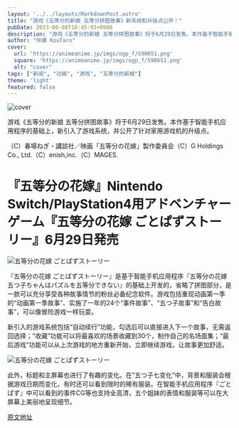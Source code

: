 ```yaml
---
layout: '../../layouts/MarkdownPost.astro'
title: "游戏《五等分的新娘 五等分拼图故事》新系统和升级点公开！"
pubDate: 2023-06-08T16:45:03+0900
description: "游戏《五等分的新娘 五等分拼图故事》将于6月29日发售。本作基于智能手机应用程序的基础上，新引入了游戏系统，并公开了针对家用游戏机的升级点。"
author: "仲瀬 KouTaro"
cover:
  url: 'https://animeanime.jp/imgs/ogp_f/590651.png'
  square: 'https://animeanime.jp/imgs/ogp_f/590651.png'
  alt: "cover"
tags: ["新闻", "动画", "游戏", "五等分的新娘"]
theme: 'light'
featured: false
---
```


![cover](https://animeanime.jp/imgs/ogp_f/590651.png)

游戏《五等分的新娘 五等分拼图故事》将于6月29日发售。本作基于智能手机应用程序的基础上，新引入了游戏系统，并公开了针对家用游戏机的升级点。

（C）春場ねぎ・講談社／映画「五等分の花嫁」製作委員会（C）G Holdings Co., Ltd.（C）enish,inc.（C）MAGES.

# 『五等分の花嫁』Nintendo Switch/PlayStation4用アドベンチャーゲーム『五等分の花嫁 ごとぱずストーリー』6月29日発売

![五等分の花嫁 ごとぱずストーリー](https://animeanime.jp/imgs/zoom/590657.jpg)

『五等分の花嫁 ごとぱずストーリー』是基于智能手机应用程序『五等分の花嫁 五つ子ちゃんはパズルを五等分できない』的基础上开发的，省略了拼图部分，是一款可以充分享受各种故事情节的粉丝必备纪念软件。游戏包括重现动画第一季的“动画第一季故事”、实施了一年的24个“事件故事”、“五つ子故事”和“告白故事”，可以像冒险游戏一样玩耍。

新引入的游戏系统包括“自动续行”功能，勾选后可以直接进入下一个故事，无需返回选择；“收藏”功能可以将最喜欢的场景收藏到30个，制作自己的名场面集；“最后游戏”功能可以从上次游戏的地方重新开始，立即继续游戏，让故事更加舒适。

![五等分の花嫁 ごとぱずストーリー](https://animeanime.jp/imgs/zoom/590659.png)

此外，标题和主屏幕也进行了有趣的变化。在“五つ子七变化”中，背景和服装会根据游戏日期而变化，有时还可以看到限时的稀有服装。在智能手机应用程序『ごとぱず』中可以看到的事件CG等也支持全高清，五个姐妹的表情和服装等可以在大屏幕上美丽地呈现细节。

  [原文地址](https://animeanime.jp/article/2023/06/08/77814.html)